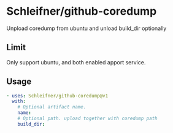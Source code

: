 # Schleifner/github-coredump

Unpload coredump from ubuntu and unload build_dir optionally

## Limit

Only support ubuntu, and both enabled apport service.

## Usage

```yaml
- uses: Schleifner/github-coredump@v1
  with:
    # Optional artifact name.
    name: 
    # Optional path. upload together with coredump path
    build_dir:
```

